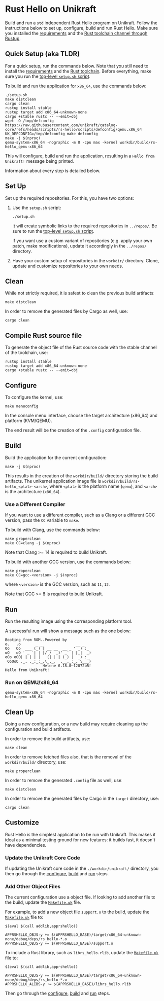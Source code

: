 # Rust Hello on Unikraft

Build and run a `std` independent Rust Hello program on Unikraft.
Follow the instructions below to set up, configure, build and run Rust Hello.
Make sure you installed the [requirements](../README.md#requirements) and the [Rust toolchain channel through Rustup](https://www.rust-lang.org/tools/install).

## Quick Setup (aka TLDR)

For a quick setup, run the commands below.
Note that you still need to install the [requirements](../README.md#requirements) and the [Rust toolchain](https://www.rust-lang.org/tools/install).
Before everything, make sure you run the [top-level `setup.sh` script](../setup.sh).

To build and run the application for `x86_64`, use the commands below:

```console
./setup.sh
make distclean
cargo clean
rustup install stable
rustup target add x86_64-unknown-none
cargo +stable rustc -- --emit=obj
wget -O /tmp/defconfig https://raw.githubusercontent.com/unikraft/catalog-core/refs/heads/scripts/rs-hello/scripts/defconfig/qemu.x86_64
UK_DEFCONFIG=/tmp/defconfig make defconfig
make -j $(nproc)
qemu-system-x86_64 -nographic -m 8 -cpu max -kernel workdir/build/rs-hello_qemu-x86_64
```

This will configure, build and run the application, resulting in a `Hello from Unikraft!` message being printed.

Information about every step is detailed below.

## Set Up

Set up the required repositories.
For this, you have two options:

1. Use the `setup.sh` script:

   ```console
   ./setup.sh
   ```

   It will create symbolic links to the required repositories in `../repos/`.
   Be sure to run the [top-level `setup.sh` script](../setup.sh).

   If you want use a custom variant of repositories (e.g. apply your own patch, make modifications), update it accordingly in the `../repos/` directory.

1. Have your custom setup of repositories in the `workdir/` directory.
   Clone, update and customize repositories to your own needs.

## Clean

While not strictly required, it is safest to clean the previous build artifacts:

```console
make distclean
```

In order to remove the generated files by Cargo as well, use:

```console
cargo clean
```
## Compile Rust source file

To generate the object file of the Rust source code with the stable channel of the toolchain, use:

```
rustup install stable
rustup target add x86_64-unknown-none
cargo +stable rustc -- --emit=obj
```

## Configure

To configure the kernel, use:

```console
make menuconfig
```

In the console menu interface, choose the target architecture (x86_64) and platform (KVM/QEMU).

The end result will be the creation of the `.config` configuration file.

## Build

Build the application for the current configuration:

```console
make -j $(nproc)
```

This results in the creation of the `workdir/build/` directory storing the build artifacts.
The unikernel application image file is `workdir/build/rs-hello_<plat>-<arch>`, where `<plat>` is the platform name (`qemu`), and `<arch>` is the architecture (`x86_64`).

### Use a Different Compiler

If you want to use a different compiler, such as a Clang or a different GCC version, pass the `CC` variable to `make`.

To build with Clang, use the commands below:

```console
make properclean
make CC=clang -j $(nproc)
```

Note that Clang >= 14 is required to build Unikraft.

To build with another GCC version, use the commands below:

```console
make properclean
make CC=gcc-<version> -j $(nproc)
```

where `<version>` is the GCC version, such as `11`, `12`.

Note that GCC >= 8 is required to build Unikraft.

## Run

Run the resulting image using the corresponding platform tool.

A successful run will show a message such as the one below:

```text
Booting from ROM..Powered by
o.   .o       _ _               __ _
Oo   Oo  ___ (_) | __ __  __ _ ' _) :_
oO   oO ' _ `| | |/ /  _)' _` | |_|  _)
oOo oOO| | | | |   (| | | (_) |  _) :_
 OoOoO ._, ._:_:_,\_._,  .__,_:_, \___)
                 Helene 0.18.0~12072b5f
Hello from Unikraft!
```

### Run on QEMU/x86_64

```console
qemu-system-x86_64 -nographic -m 8 -cpu max -kernel workdir/build/rs-hello_qemu-x86_64
```

## Clean Up

Doing a new configuration, or a new build may require cleaning up the configuration and build artifacts.

In order to remove the build artifacts, use:

```console
make clean
```

In order to remove fetched files also, that is the removal of the `workdir/build/` directory, use:

```console
make properclean
```

In order to remove the generated `.config` file as well, use:

```console
make distclean
```

In order to remove the generated files by Cargo in the `target` directory, use:

```console
cargo clean
```
## Customize

Rust Hello is the simplest application to be run with Unikraft.
This makes it ideal as a minimal testing ground for new features: it builds fast, it doesn't have dependencies.

### Update the Unikraft Core Code

If updating the Unikraft core code in the `./workdir/unikraft/` directory, you then go through the [configure](#configure), [build](#build) and [run](#run) steps.

### Add Other Object Files

The current configuration use a object file.
If looking to add another file to the build, update the [`Makefile.uk`](Makefile.uk) file.

For example, to add a new object file `support.o` to the build, update the [`Makefile.uk`](Makefile.uk) file to:

```make
$(eval $(call addlib,apprshello))

APPRSHELLO_OBJS-y += $(APPRSHELLO_BASE)/target/x86_64-unknown-none/debug/deps/rs_hello-*.o
APPRSHELLO_OBJS-y += $(APPRSHELLO_BASE)/support.o
```

To include a Rust library, such as `librs_hello.rlib`, update the [`Makefile.uk`](Makefile.uk) file to:

```make
$(eval $(call addlib,apprshello))

APPRSHELLO_OBJS-y += $(APPRSHELLO_BASE)/target/x86_64-unknown-none/debug/deps/rs_hello-*.o
APPRSHELLO_ALIBS-y += $(APPRSHELLO_BASE)/librs_hello.rlib
```

Then go through the [configure](#configure), [build](#build) and [run](#run) steps.
